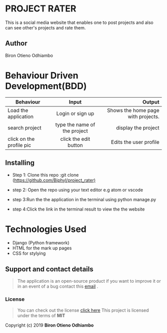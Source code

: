 
# PROJECT RATER

This is a social media website that enables one to post projects and also can see other's projects and rate them.

## Author

 Biron Otieno Odhiambo

# Behaviour Driven Development(BDD)

 | Behaviour                  | Input                  | Output                                             |
| ------------------------    |:----------------------:| --------------------------------------------------:|
| Load the application        | Login or sign up       | Shows the home page with projects.                 |
|search project               | type the name of the project |display the project|
|click on the profile pic     |click the edit button    | Edits the user profile|

## Installing

- Step 1: Clone this repo :git clone (<https://github.com/Biphyl/project_rater)>

- step 2: Open the repo using your text editor e.g atom or vscode

- step 3:Run the the application in  the terminal using python manage.py

- step 4:Click the link in the terminal result to view the the website

# Technologies Used

- Django (Python framework)
- HTML for the mark up pages
- CSS for stylying

## Support and contact details

>The application is an open-source product if you  want to improve it or in an event of a bug  contact this
> [email](bironodhiambo00@gmail.com@gmail.com) .

### License

>You can check out the license [click here](https://choosealicense.com/licenses/mit/)
This project is licensed under the terms of **MIT**

Copyright (c) 2019 **Biron Otieno Odhiambo**
